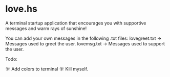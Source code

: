 # love.hs
A terminal startup application that encourages you with supportive messages and warm rays of sunshine!

You can add your own messages in the following .txt files:
lovegreet.txt -> Messages used to greet the user.
lovemsg.txt   -> Messages used to support the user. 

Todo:

☼ Add colors to terminal
☼ Kill myself. 
